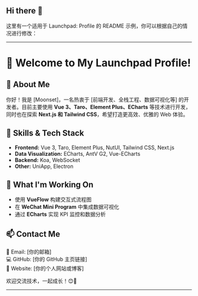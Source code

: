 ## Hi there 👋

这里有一个适用于 Launchpad: Profile 的 README 示例，你可以根据自己的情况进行修改：  

---

# 🚀 Welcome to My Launchpad Profile!

## 👋 About Me  
你好！我是 [Moonset]，一名热衷于 [前端开发、全栈工程、数据可视化等] 的开发者。目前主要使用 **Vue 3、Taro、Element Plus、ECharts** 等技术进行开发，同时也在探索 **Next.js 和 Tailwind CSS**，希望打造更高效、优雅的 Web 体验。  

## 🔧 Skills & Tech Stack  
- **Frontend:** Vue 3, Taro, Element Plus, NutUI, Tailwind CSS, Next.js  
- **Data Visualization:** ECharts, AntV G2, Vue-ECharts  
- **Backend:** Koa, WebSocket  
- **Other:** UniApp, Electron  

## 🚀 What I'm Working On  
- 使用 **VueFlow** 构建交互式流程图  
- 在 **WeChat Mini Program** 中集成数据可视化  
- 通过 **ECharts** 实现 KPI 监控和数据分析  

## 📫 Contact Me  
📩 Email: [你的邮箱]  
💻 GitHub: [你的 GitHub 主页链接]  
🔗 Website: [你的个人网站或博客]  

欢迎交流技术，一起成长！😊🎯  

---
